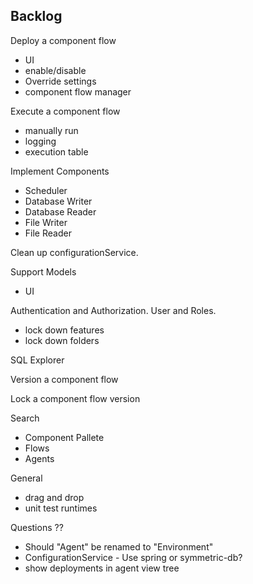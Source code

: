 ## Backlog

Deploy a component flow
  - UI
  - enable/disable
  - Override settings
  - component flow manager 

Execute a component flow
  - manually run
  - logging
  - execution table

Implement Components
 - Scheduler
 - Database Writer
 - Database Reader
 - File Writer
 - File Reader 
 
Clean up configurationService.  

Support Models
 - UI

Authentication and Authorization. User and Roles.
 - lock down features
 - lock down folders

SQL Explorer

Version a component flow

Lock a component flow version

Search
 - Component Pallete
 - Flows
 - Agents

General
 - drag and drop
 - unit test runtimes
 
Questions ??
 - Should "Agent" be renamed to "Environment"
 - ConfigurationService - Use spring or symmetric-db?
 -  show deployments in agent view tree